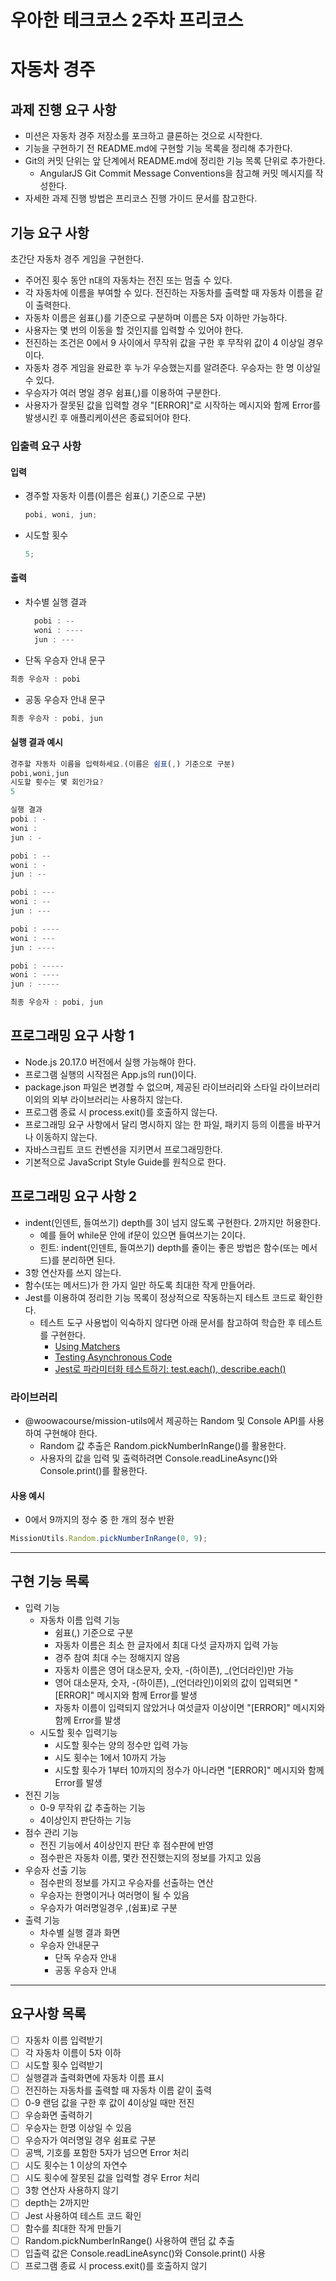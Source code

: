 # 우아한 테크코스 2주차 프리코스

# 자동차 경주

## 과제 진행 요구 사항

- 미션은 자동차 경주 저장소를 포크하고 클론하는 것으로 시작한다.
- 기능을 구현하기 전 README.md에 구현할 기능 목록을 정리해 추가한다.
- Git의 커밋 단위는 앞 단계에서 README.md에 정리한 기능 목록 단위로 추가한다.
  - AngularJS Git Commit Message Conventions을 참고해 커밋 메시지를 작성한다.
- 자세한 과제 진행 방법은 프리코스 진행 가이드 문서를 참고한다.

## 기능 요구 사항

초간단 자동차 경주 게임을 구현한다.

- 주어진 횟수 동안 n대의 자동차는 전진 또는 멈출 수 있다.
- 각 자동차에 이름을 부여할 수 있다. 전진하는 자동차를 출력할 때 자동차 이름을 같이 출력한다.
- 자동차 이름은 쉼표(,)를 기준으로 구분하며 이름은 5자 이하만 가능하다.
- 사용자는 몇 번의 이동을 할 것인지를 입력할 수 있어야 한다.
- 전진하는 조건은 0에서 9 사이에서 무작위 값을 구한 후 무작위 값이 4 이상일 경우이다.
- 자동차 경주 게임을 완료한 후 누가 우승했는지를 알려준다. 우승자는 한 명 이상일 수 있다.
- 우승자가 여러 명일 경우 쉼표(,)를 이용하여 구분한다.
- 사용자가 잘못된 값을 입력할 경우 "[ERROR]"로 시작하는 메시지와 함께 Error를 발생시킨 후 애플리케이션은 종료되어야 한다.

### 입출력 요구 사항

#### 입력

- 경주할 자동차 이름(이름은 쉼표(,) 기준으로 구분)
  ```js
  pobi, woni, jun;
  ```
- 시도할 횟수
  ```js
  5;
  ```

#### 출력

- 차수별 실행 결과
  ```js
    pobi : --
    woni : ----
    jun : ---
  ```
- 단독 우승자 안내 문구

```js
최종 우승자 : pobi

```

- 공동 우승자 안내 문구

```js
최종 우승자 : pobi, jun

```

#### 실행 결과 예시

```js
경주할 자동차 이름을 입력하세요.(이름은 쉼표(,) 기준으로 구분)
pobi,woni,jun
시도할 횟수는 몇 회인가요?
5

실행 결과
pobi : -
woni :
jun : -

pobi : --
woni : -
jun : --

pobi : ---
woni : --
jun : ---

pobi : ----
woni : ---
jun : ----

pobi : -----
woni : ----
jun : -----

최종 우승자 : pobi, jun
```

## 프로그래밍 요구 사항 1

- Node.js 20.17.0 버전에서 실행 가능해야 한다.
- 프로그램 실행의 시작점은 App.js의 run()이다.
- package.json 파일은 변경할 수 없으며, 제공된 라이브러리와 스타일 라이브러리 이외의 외부 라이브러리는 사용하지 않는다.
- 프로그램 종료 시 process.exit()를 호출하지 않는다.
- 프로그래밍 요구 사항에서 달리 명시하지 않는 한 파일, 패키지 등의 이름을 바꾸거나 이동하지 않는다.
- 자바스크립트 코드 컨벤션을 지키면서 프로그래밍한다.
- 기본적으로 JavaScript Style Guide를 원칙으로 한다.

## 프로그래밍 요구 사항 2

- indent(인덴트, 들여쓰기) depth를 3이 넘지 않도록 구현한다. 2까지만 허용한다.
  - 예를 들어 while문 안에 if문이 있으면 들여쓰기는 2이다.
  - 힌트: indent(인덴트, 들여쓰기) depth를 줄이는 좋은 방법은 함수(또는 메서드)를 분리하면 된다.
- 3항 연산자를 쓰지 않는다.
- 함수(또는 메서드)가 한 가지 일만 하도록 최대한 작게 만들어라.
- Jest를 이용하여 정리한 기능 목록이 정상적으로 작동하는지 테스트 코드로 확인한다.
  - 테스트 도구 사용법이 익숙하지 않다면 아래 문서를 참고하여 학습한 후 테스트를 구현한다.
    - [Using Matchers](https://jestjs.io/docs/using-matchers)
    - [Testing Asynchronous Code](https://jestjs.io/docs/asynchronous)
    - [Jest로 파라미터화 테스트하기: test.each(), describe.each()](https://www.daleseo.com/jest-each/)

### 라이브러리

- @woowacourse/mission-utils에서 제공하는 Random 및 Console API를 사용하여 구현해야 한다.
  - Random 값 추출은 Random.pickNumberInRange()를 활용한다.
  - 사용자의 값을 입력 및 출력하려면 Console.readLineAsync()와 Console.print()를 활용한다.

#### 사용 예시

- 0에서 9까지의 정수 중 한 개의 정수 반환

```js
MissionUtils.Random.pickNumberInRange(0, 9);
```

---

## 구현 기능 목록

- 입력 기능
  - 자동차 이름 입력 기능
    - 쉼표(,) 기준으로 구분
    - 자동차 이름은 최소 한 글자에서 최대 다섯 글자까지 입력 가능
    - 경주 참여 최대 수는 정해지지 않음
    - 자동차 이름은 영어 대소문자, 숫자, -(하이픈), \_(언더라인)만 가능
    - 영어 대소문자, 숫자, -(하이픈), \_(언더라인)이외의 값이 입력되면 "[ERROR]" 메시지와 함께 Error를 발생
    - 자동차 이름이 입력되지 않았거나 여섯글자 이상이면 "[ERROR]" 메시지와 함께 Error를 발생
  - 시도할 횟수 입력기능
    - 시도할 횟수는 양의 정수만 입력 가능
    - 시도 횟수는 1에서 10까지 가능
    - 시도할 횟수가 1부터 10까지의 정수가 아니라면 "[ERROR]" 메시지와 함께 Error를 발생
- 전진 기능
  - 0-9 무작위 값 추출하는 기능
  - 4이상인지 판단하는 기능
- 점수 관리 기능
  - 전진 기능에서 4이상인지 판단 후 점수판에 반영
  - 점수판은 자동차 이름, 몇칸 전진했는지의 정보를 가지고 있음
- 우승자 선출 기능
  - 점수판의 정보를 가지고 우승자를 선출하는 연산
  - 우승자는 한명이거나 여러명이 될 수 있음
  - 우승자가 여러명일경우 ,(쉼표)로 구분
- 출력 기능
  - 차수별 실행 결과 화면
  - 우승자 안내문구
    - 단독 우승자 안내
    - 공동 우승자 안내

---

## 요구사항 목록

- [ ] 자동차 이름 입력받기
- [ ] 각 자동차 이름이 5자 이하
- [ ] 시도할 횟수 입력받기
- [ ] 실행결과 출력화면에 자동차 이름 표시
- [ ] 전진하는 자동차를 출력할 때 자동차 이름 같이 출력
- [ ] 0-9 랜덤 값을 구한 후 값이 4이상일 때만 전진
- [ ] 우승화면 출력하기
- [ ] 우승자는 한명 이상일 수 있음
- [ ] 우승자가 여러명일 경우 쉼표로 구분
- [ ] 공백, 기호를 포함한 5자가 넘으면 Error 처리
- [ ] 시도 횟수는 1 이상의 자연수
- [ ] 시도 횟수에 잘못된 값을 입력할 경우 Error 처리
- [ ] 3항 연산자 사용하지 않기
- [ ] depth는 2까지만
- [ ] Jest 사용하여 테스트 코드 확인
- [ ] 함수를 최대한 작게 만들기
- [ ] Random.pickNumberInRange() 사용하여 랜덤 값 추출
- [ ] 입출력 값은 Console.readLineAsync()와 Console.print() 사용
- [ ] 프로그램 종료 시 process.exit()를 호출하지 않기
